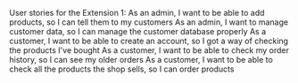 User stories for the Extension 1:
As an admin, I want to be able to add products, so I can tell them to my customers
As an admin, I want to manage customer data, so I can manage the customer database properly
As a customer, I want to be able to create an account, so I got a way of checking the products I've bought
As a customer, I want to be able to check my order history, so I can see my older orders
As a customer, I want to be able to check all the products the shop sells, so I can order products